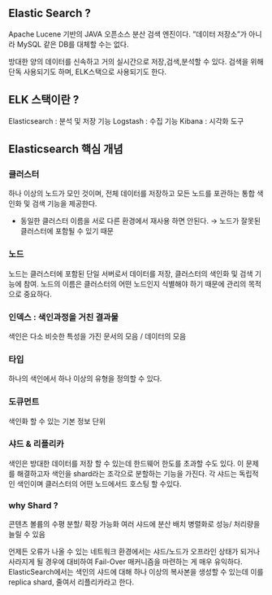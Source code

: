 ## Elastic Search ?

Apache Lucene 기반의 JAVA 오픈소스 분산 검색 엔진이다.
”데이터 저장소”가 아니라 MySQL 같은 DB를 대체할 수는 없다.

방대한 양의 데이터를 신속하고 거의 실시간으로 저장,검색,분석할 수 있다.
검색을 위해 단독 사용되기도 하며, ELK스택으로 사용되기도 한다.

## ELK 스택이란 ?

Elasticsearch : 분석 및 저장 기능
Logstash : 수집 기능
Kibana : 시각화 도구

## Elasticsearch 핵심 개념

### 클러스터

하나 이상의 노드가 모인 것이며, 전체 데이터를 저장하고 모든 노드를
포관하는 통합 색인화 및 검색 기능을 제공한다.

- 동일한 클러스터 이름을 서로 다른 환경에서 재사용 하면 안된다.
→ 노드가 잘못된 클러스터에 포함될 수 있기 때문

### 노드

노드는 클러스터에 포함된 단일 서버로서 데이터를 저장, 클러스터의 색인화
및 검색 기능에 참여. 노드의 이름은 클러스터의 어떤 노드인지 식별해야 하기 때문에 관리의 목적으로 중요하다.

### 인덱스 : 색인과정을 거친 결과물

색인은 다소 비슷한 특성을 가진 문서의 모음 / 데이터의 모음

### 타입

하나의 색인에서 하나 이상의 유형을 정의할 수 있다.

### 도큐먼트

색인화 할 수 있는 기본 정보 단위

### 샤드 & 리플리카

색인은 방대한 데이터를 저장 할 수 있는데 한드웨어 한도를 초과할 수도 있다. 이 문제를 해결하고자 색인을 shard라는 조각으로 분할하는 기능을 가진다. 각 샤드는 독립적인 색인이며 클러스터의 어떤 노드에서드 호스팅 할 수있다.

### why Shard ?

콘텐츠 볼륨의 수평 분할/ 확장 가능화
여러 샤드에 분산 배치 병렬화로 성능/ 처리량을 늘릴 수 있음

언제든 오류가 나올 수 있는 네트워크 환경에서는 샤드/노드가 오프라인
상태가 되거나 사라지게 될 경우에 대비하여 Fail-Over 매커니즘을 마련하는 게 매우 유익하다. ElasticSearch에서는 색인의 샤드에 대해 하나 이상의
복사본을 생성할 수 있는데 이를 replica shard, 줄여서 리플리카라고 한다.
